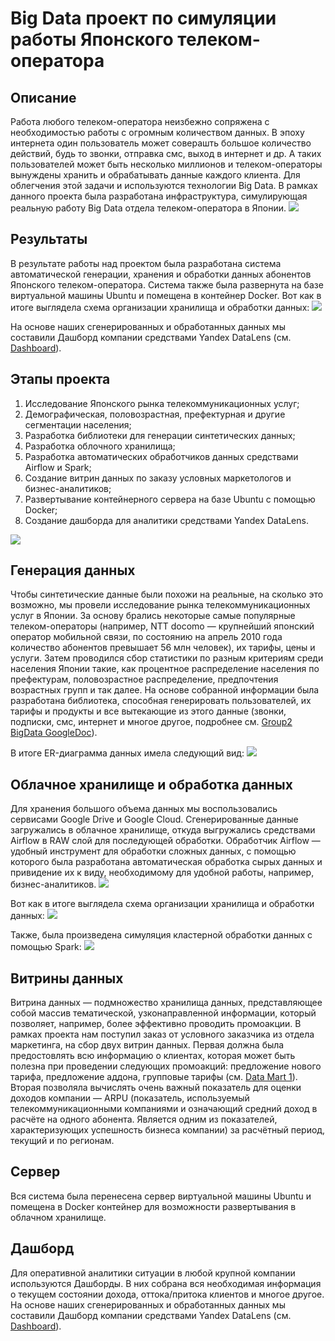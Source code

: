 # Big Data проект по симуляции работы Японского телеком-оператора
## Описание
Работа любого телеком-оператора неизбежно сопряжена с необходимостью работы с огромным количеством данных. В эпоху интернета один пользователь может соверашть большое количество действий, будь то звонки, отправка смс, выход в интернет и др. А таких пользователей может быть несколько миллионов и телеком-операторы вынуждены хранить и обрабатывать данные каждого клиента. Для облегчения этой задачи и используются технологии Big Data. В рамках данного проекта была разработана инфраструктура, симулирующая реальную работу Big Data отдела телеком-оператора в Японии.
<img src='https://vd-tv.ru/wp-content/uploads/2020/11/hjhgf.png'>

## Результаты
В результате работы над проектом была разработана система автоматической генерации, хранения и обработки данных абонентов Японского телеком-оператора. Система также была развернута на базе виртуальной машины Ubuntu и помещена в контейнер Docker. Вот как в итоге выглядела схема организации хранилища и обработки данных:
<img src='https://drive.google.com/uc?export=view&id=13cX0gwKxETAgbG32iI0ebMlIYt7bHnM3'>

На основе наших сгенерированных и обработанных данных мы составили Дашборд компании средствами Yandex DataLens (см. [Dashboard](https://datalens.yandex/8t46st33d95s0)).

## Этапы проекта
1. Исследование Японского рынка телекоммуникационных услуг;
2. Демографическая, половозрастная, префектурная и другие сегментации населения;
3. Разработка библиотеки для генерации синтетических данных;
4. Разработка облочного хранилища;
5. Разработка автоматических обработчиков данных средствами Airflow и Spark;
6. Создание витрин данных по заказу условных маркетологов и бизнес-аналитиков;
7. Развертывание контейнерного сервера на базе Ubuntu с помощью Docker;
8. Создание дашборда для аналитики средствами Yandex DataLens.
<img src='https://drive.google.com/uc?export=view&id=16ZM1VlM2PYUtkHqGLRcWXJaOzKXMcwN1'>

## Генерация данных
Чтобы синтетические данные были похожи на реальные, на сколько это возможно, мы провели исследование рынка телекоммуникационных услуг в Японии. За основу брались некоторые самые популярные телеком-операторы (например, NTT docomo — крупнейший японский оператор мобильной связи, по состоянию на апрель 2010 года количество абонентов превышает 56 млн человек), их тарифы, цены и услуги. Затем проводился сбор статистики по разным критериям среди населения Японии такие, как процентное распределение населения по префектурам, половозрастное распределение, предпочтения возрастных групп и так далее. На основе собранной информации была разработана библиотека, способная генерировать пользователей, их тарифы и продукты и все вытекающие из этого данные (звонки, подписки, смс, интернет и многое другое, подробнее см. [Group2 BigData GoogleDoc](https://docs.google.com/document/d/1wQDWgiQnZdVRrk51Ou_Jz6B7dNl30mfD6yzAJvGkbj0/edit?usp=sharing)).

В итоге ER-диаграмма данных имела следующий вид:
<img src='https://drive.google.com/uc?export=view&id=1sGPQC2IYy3uRYSO2BQAyMhrbbSX_-Rj6'>

## Облачное хранилище и обработка данных
Для хранения большого объема данных мы воспользовались сервисами Google Drive и Google Cloud. Сгенерированные данные загружались в облачное хранилище, откуда выгружались средствами Airflow в RAW слой для последующей обработки. Обработчик Airflow — удобный инструмент для обработки сложных данных, с помощью которого была разработана автоматическая обработка сырых данных и привидение их к виду, необходимому для удобной работы, например, бизнес-аналитиков.
<img src='https://drive.google.com/uc?export=view&id=1SMUUsi-qPLdxk_jSWzUy4U_xJ2A0DXs_'>

Вот как в итоге выглядела схема организации хранилища и обработки данных:
<img src='https://drive.google.com/uc?export=view&id=13cX0gwKxETAgbG32iI0ebMlIYt7bHnM3'>

Также, была произведена симуляция кластерной обработки данных с помощью Spark:
<img src='https://drive.google.com/uc?export=view&id=18GjWl4HW60MV571hH-GhiYaRIJe_Djx7'>

## Витрины данных
Витрина данных — подмножество хранилища данных, представляющее собой массив тематической, узконаправленной информации, который позволяет, например, более эффективно проводить промоакции. В рамках проекта нам поступил заказ от условного заказчика из отдела маркетинга, на сбор двух витрин данных. Первая должна была предостовлять всю информацию о клиентах, которая может быть полезна при проведении следующих промоакций: предложение нового тарифа, предложение аддона, групповые тарифы (см. [Data Mart 1](https://docs.google.com/spreadsheets/d/1orwBjO_rse6HZjRKZYSNGh601qPokFjrbJS4tSwMml8/edit?usp=sharing)). Вторая позволяла вычислять очень важный показатель для оценки доходов компании — ARPU (показатель, используемый телекоммуникационными компаниями и означающий средний доход в расчёте на одного абонента. Является одним из показателей, характеризующих успешность бизнеса компании) за расчётный период, текущий и по регионам.

## Сервер
Вся система была перенесена сервер виртуальной машины Ubuntu и помещена в Docker контейнер для возможности развертывания в облачном хранилище.

## Дашборд
Для оперативной аналитики ситуации в любой крупной компании используются Дашборды. В них собрана вся необходимая информация о текущем состоянии дохода, оттока/притока клиентов и многое другое. На основе наших сгенерированных и обработанных данных мы составили Дашборд компании средствами Yandex DataLens (см. [Dashboard](https://datalens.yandex/8t46st33d95s0)).
